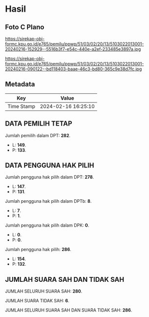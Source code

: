 # Hasil

## Foto C Plano

https://sirekap-obj-formc.kpu.go.id/e765/pemilu/ppwp/51/03/02/20/13/5103022013001-20240216-152929--5516b3f7-e54c-440e-a2ef-233485e3897a.jpg

https://sirekap-obj-formc.kpu.go.id/e765/pemilu/ppwp/51/03/02/20/13/5103022013001-20240216-090122--bd118403-baae-46c3-bd80-365c9e38d7fc.jpg


## Metadata

| Key        | Value               |
| ---------- | ------------------- |
| Time Stamp | 2024-02-16 16:25:10 |


## DATA PEMILIH TETAP

Jumlah pemilih dalam DPT: **282**.
 * L: **149**.
 * P: **133**.

## DATA PENGGUNA HAK PILIH

Jumlah pengguna hak pilih dalam DPT: **278**.
 * L: **147**.
 * P: **131**.

Jumlah pengguna hak pilih dalam DPTb: **8**.
 * L: **7**.
 * P: **1**.

Jumlah pengguna hak pilih dalam DPK: **0**.
 * L: **0**.
 * P: **0**.

Jumlah pengguna hak pilih: **286**.
 * L: **154**.
 * P: **132**.

## JUMLAH SUARA SAH DAN TIDAK SAH

JUMLAH SELURUH SUARA SAH: **280**.

JUMLAH SUARA TIDAK SAH: **6**.

JUMLAH SELURUH SUARA SAH DAN SUARA TIDAK SAH: **286**.


